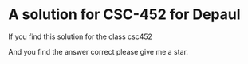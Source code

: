 # A solution for CSC-452 for Depaul


If you find this solution for the class csc452

And you find the answer correct please give me a star.
